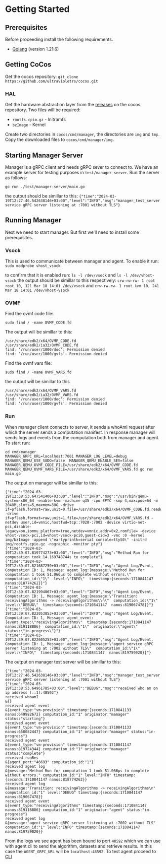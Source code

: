 # Getting Started

## Prerequisites
Before proceeding install the following requirements.
- [Golang](https://go.dev/doc/install) (version 1.21.6)

## Getting CoCos
Get the cocos repository:
`git clone https://github.com/ultravioletrs/cocos.git`

### HAL
Get the hardware abstraction layer from the [releases](https://github.com/ultravioletrs/cocos/releases) on the cocos repository. Two files will be required:
- `rootfs.cpio.gz` - Initramfs
- `bzImage` - Kernel

Create two directories in `cocos/cmd/manager`, the directories are `img` and `tmp`.
Copy the downloaded files to `cocos/cmd/manager/img`.

## Starting Manager Server
Manager is a gRPC client and needs gRPC sever to connect to. We have an example server for testing purposes in `test/manager-server`. Run the server as follows:

`go run ./test/manager-server/main.go`

the output should be simillar to this:
`{"time":"2024-03-19T12:27:46.542638146+03:00","level":"INFO","msg":"manager_test_server service gRPC server listening at :7001 without TLS"}`

## Running Manager
Next we need to start manager. But first we'll need to install some prerequisites.

### Vsock
This is used to communicate between manager and agent. To enable it run:
`sudo modprobe vhost_vsock`

to confirm that it is enabled run:
`ls -l /dev/vsock` and `ls -l /dev/vhost-vsock`
the output should be simillar to this respectively:
`crw-rw-rw- 1 root root 10, 121 Mar 18 14:01 /dev/vsock` and `crw-rw-rw- 1 root kvm 10, 241 Mar 18 14:01 /dev/vhost-vsock`

### OVMF
Find the ovmf code file:
```shell
sudo find / -name OVMF_CODE.fd
```
The output will be simillar to this:
```shell
/usr/share/edk2/x64/OVMF_CODE.fd
/usr/share/edk2/ia32/OVMF_CODE.fd
find: ‘/run/user/1000/doc’: Permission denied
find: ‘/run/user/1000/gvfs’: Permission denied
```

Find the ovmf vars file:
```shell
sudo find / -name OVMF_VARS.fd
```
the output will be simillar to this 
```shell
/usr/share/edk2/x64/OVMF_VARS.fd
/usr/share/edk2/ia32/OVMF_VARS.fd
find: ‘/run/user/1000/doc’: Permission denied
find: ‘/run/user/1000/gvfs’: Permission denied
```

### Run
When manager client connects to server, it sends a whoAmI request after which the server sends a computation manifest. In response manager will sends logs and events from the computation both from manager and agent. To start run:

```shell
cd cmd/manager
MANAGER_GRPC_URL=localhost:7001 MANAGER_LOG_LEVEL=debug MANAGER_QEMU_USE_SUDO=false  MANAGER_QEMU_ENABLE_SEV=false MANAGER_QEMU_OVMF_CODE_FILE=/usr/share/edk2/x64/OVMF_CODE.fd MANAGER_QEMU_OVMF_VARS_FILE=/usr/share/edk2/x64/OVMF_VARS.fd go run main.go
```

The output on manager will be simillar to this:
```shell
{"time":"2024-03-19T12:38:53.647541406+03:00","level":"INFO","msg":"/usr/bin/qemu-system-x86_64 -enable-kvm -machine q35 -cpu EPYC -smp 4,maxcpus=64 -m 2048M,slots=5,maxmem=30G -drive if=pflash,format=raw,unit=0,file=/usr/share/edk2/x64/OVMF_CODE.fd,readonly=on -drive if=pflash,format=raw,unit=1,file=/usr/share/edk2/x64/OVMF_VARS.fd -netdev user,id=vmnic,hostfwd=tcp::7020-:7002 -device virtio-net-pci,disable-legacy=on,iommu_platform=true,netdev=vmnic,addr=0x2,romfile= -device vhost-vsock-pci,id=vhost-vsock-pci0,guest-cid=3 -vnc :0 -kernel img/bzImage -append \"earlyprintk=serial console=ttyS0\" -initrd img/rootfs.cpio.gz -nographic -monitor pty"}
{"time":"2024-03-19T12:39:07.819774273+03:00","level":"INFO","msg":"Method Run for computation took 14.169748744s to complete"}
{"time":"2024-03-19T12:39:07.821687259+03:00","level":"INFO","msg":"Agent Log/Event, Computation ID: 1, Message: agent_log:{message:\"Method Run for computation 1 took 51.066µs to complete without errors.\"  computation_id:\"1\"  level:\"INFO\"  timestamp:{seconds:1710841147  nanos:818774262}}"}
{"time":"2024-03-19T12:39:07.821994067+03:00","level":"INFO","msg":"Agent Log/Event, Computation ID: 1, Message: agent_log:{message:\"Transition: receivingAlgorithms -> receivingAlgorithms\\n\"  computation_id:\"1\"  level:\"DEBUG\"  timestamp:{seconds:1710841147  nanos:819067478}}"}
{"time":"2024-03-19T12:39:07.822053853+03:00","level":"INFO","msg":"Agent Log/Event, Computation ID: 1, Message: agent_event:{event_type:\"receivingAlgorithms\"  timestamp:{seconds:1710841147  nanos:819118886}  computation_id:\"1\"  originator:\"agent\"  status:\"in-progress\"}"}
{"time":"2024-03-19T12:39:07.822605252+03:00","level":"INFO","msg":"Agent Log/Event, Computation ID: 1, Message: agent_log:{message:\"agent service gRPC server listening at :7002 without TLS\"  computation_id:\"1\"  level:\"INFO\"  timestamp:{seconds:1710841147  nanos:819759020}}"}
```

The output on manager test server will be simillar to this:
```shell
{"time":"2024-03-19T12:27:46.542638146+03:00","level":"INFO","msg":"manager_test_server service gRPC server listening at :7001 without TLS"}
{"time":"2024-03-19T12:38:53.64961785+03:00","level":"DEBUG","msg":"received who am on ip address [::1]:48592"}
received whoamI
&{}
received agent event
&{event_type:"vm-provision" timestamp:{seconds:1710841133 nanos:649982672} computation_id:"1" originator:"manager" status:"starting"}
received agent event
&{event_type:"vm-provision" timestamp:{seconds:1710841133 nanos:650082447} computation_id:"1" originator:"manager" status:"in-progress"}
received agent event
&{event_type:"vm-provision" timestamp:{seconds:1710841147 nanos:819724344} computation_id:"1" originator:"manager" status:"complete"}
received runRes
&{agent_port:"46693" computation_id:"1"}
received agent log
&{message:"Method Run for computation 1 took 51.066µs to complete without errors." computation_id:"1" level:"INFO" timestamp:{seconds:1710841147 nanos:818774262}}
received agent log
&{message:"Transition: receivingAlgorithms -> receivingAlgorithms\n" computation_id:"1" level:"DEBUG" timestamp:{seconds:1710841147 nanos:819067478}}
received agent event
&{event_type:"receivingAlgorithms" timestamp:{seconds:1710841147 nanos:819118886} computation_id:"1" originator:"agent" status:"in-progress"}
received agent log
&{message:"agent service gRPC server listening at :7002 without TLS" computation_id:"1" level:"INFO" timestamp:{seconds:1710841147 nanos:819759020}}
```

From the logs we see agent has been bound to port `48592` which we can use with agent cli to send the algorithm, datasets and retrieve results. In this case the `AGENT_GRPC_URL` will be `localhost:48592`. To test agent proceed to [CLI](/cli)
